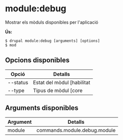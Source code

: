 # module:debug
Mostrar els mòduls disponibles per l'aplicació

**Ús:**
```
$ drupal module:debug [arguments] [options]
$ mod  
```

## Opcions disponibles
Opció | Detalls
-------|-------------
--status | Estat del mòdul [habilitat|deshabilitat]
--type | Tipus de mòdul [core|no-core]

## Arguments disponibles
Argument | Detalls
---------|-------------
module | commands.module.debug.module
